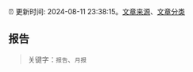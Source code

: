 :alarm_clock: 更新时间: 2024-08-11 23:38:15。[文章来源](/README.md)、[文章分类](/TAGS.md)

## 报告


> 关键字：`报告`、`月报`



